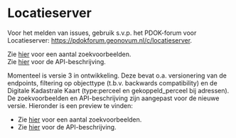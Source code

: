 # Locatieserver

Voor het melden van issues, gebruik s.v.p. het PDOK-forum voor Locatieserver: https://pdokforum.geonovum.nl/c/locatieserver.

Zie [hier](https://github.com/PDOK/locatieserver/wiki/Zoekvoorbeelden-Locatieserver) voor een aantal zoekvoorbeelden.  
Zie [hier](https://github.com/PDOK/locatieserver/wiki/API-Locatieserver) voor de API-beschrijving.

Momenteel is versie 3 in ontwikkeling. Deze bevat o.a. versionering van de endpoints, filtering op objecttype (t.b.v. backwards compatibility) en de Digitale Kadastrale Kaart (type:perceel en gekoppeld_perceel bij adressen). De zoekvoorbeelden en API-beschrijving zijn aangepast voor de nieuwe versie. Hieronder is een preview te vinden:
* Zie [hier](https://github.com/PDOK/locatieserver/wiki/Zoekvoorbeelden-Locatieserver) voor een aantal zoekvoorbeelden.  
* Zie [hier](https://github.com/PDOK/locatieserver/wiki/API-Locatieserver) voor de API-beschrijving.
